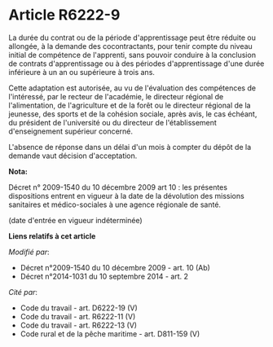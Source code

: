 # Article R6222-9

La durée du contrat ou de la période d'apprentissage peut être réduite ou allongée, à la demande des cocontractants, pour
tenir compte du niveau initial de compétence de l'apprenti, sans pouvoir conduire à la conclusion de contrats d'apprentissage
ou à des périodes d'apprentissage d'une durée inférieure à un an ou supérieure à trois ans. 

Cette adaptation est autorisée, au vu de l'évaluation des compétences de l'intéressé, par le recteur de l'académie, le
directeur régional de l'alimentation, de l'agriculture et de la forêt ou le directeur régional de la jeunesse, des sports et
de la cohésion sociale, après avis, le cas échéant, du président de l'université ou du directeur de l'établissement
d'enseignement supérieur concerné.

L'absence de réponse dans un délai d'un mois à compter du dépôt de la demande vaut décision d'acceptation.

**Nota:**

Décret n° 2009-1540 du 10 décembre 2009 art 10 : les présentes dispositions entrent en vigueur à la date de la dévolution des
missions sanitaires et médico-sociales à une agence régionale de santé. 

(date d'entrée en vigueur indéterminée)

**Liens relatifs à cet article**

_Modifié par_:

  - Décret n°2009-1540 du 10 décembre 2009 - art. 10 (Ab)
  - Décret n°2014-1031 du 10 septembre 2014 - art. 2

_Cité par_:

  - Code du travail - art. D6222-19 (V)
  - Code du travail - art. R6222-11 (V)
  - Code du travail - art. R6222-13 (V)
  - Code rural et de la pêche maritime - art. D811-159 (V)
